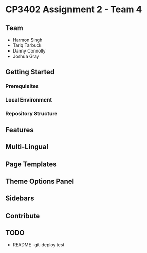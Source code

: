 # CP3402 Assignment 2 - Team 4
## Team
- Harmon Singh
- Tariq Tarbuck
- Danny Connolly
- Joshua Gray

## Getting Started

### Prerequisites


### Local Environment

### Repository Structure



## Features


## Multi-Lingual


## Page Templates


## Theme Options Panel


## Sidebars


## Contribute


## TODO
 - README
 -git-deploy test
